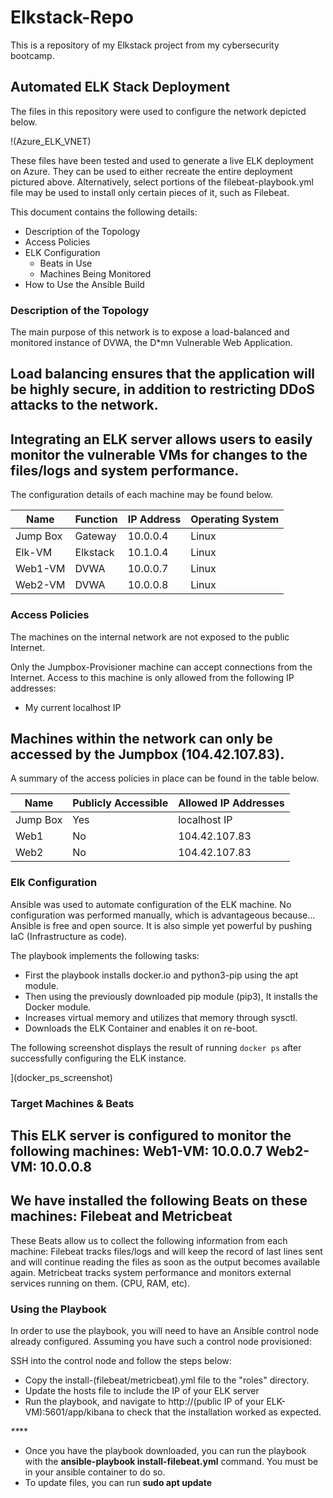 # Elkstack-Repo
This is a repository of my Elkstack project from my cybersecurity bootcamp.
## Automated ELK Stack Deployment

The files in this repository were used to configure the network depicted below.

!(Azure_ELK_VNET)

These files have been tested and used to generate a live ELK deployment on Azure. They can be used to either recreate the entire deployment pictured above. Alternatively, select portions of the filebeat-playbook.yml file may be used to install only certain pieces of it, such as Filebeat.


This document contains the following details:
- Description of the Topology
- Access Policies
- ELK Configuration
  - Beats in Use
  - Machines Being Monitored
- How to Use the Ansible Build


### Description of the Topology

The main purpose of this network is to expose a load-balanced and monitored instance of DVWA, the D*mn Vulnerable Web Application.

Load balancing ensures that the application will be highly secure, in addition to restricting DDoS attacks to the network.
- 

Integrating an ELK server allows users to easily monitor the vulnerable VMs for changes to the files/logs and system performance.
-

The configuration details of each machine may be found below.

| Name     | Function | IP Address | Operating System |
|----------|----------|------------|------------------|
| Jump Box | Gateway  | 10.0.0.4   | Linux            |
| Elk-VM   | Elkstack | 10.1.0.4   | Linux            |
| Web1-VM  | DVWA     | 10.0.0.7   | Linux            |
| Web2-VM  | DVWA     | 10.0.0.8   | Linux            |

### Access Policies

The machines on the internal network are not exposed to the public Internet. 

Only the Jumpbox-Provisioner machine can accept connections from the Internet. Access to this machine is only allowed from the following IP addresses:
- My current localhost IP

Machines within the network can only be accessed by the Jumpbox (104.42.107.83).
- 

A summary of the access policies in place can be found in the table below.

| Name     | Publicly Accessible | Allowed IP Addresses |
|----------|---------------------|----------------------|
| Jump Box | Yes                 | localhost IP                 |
| Web1     | No                  | 104.42.107.83                |
| Web2     | No                  | 104.42.107.83                |

### Elk Configuration

Ansible was used to automate configuration of the ELK machine. No configuration was performed manually, which is advantageous because...
 Ansible is free and open source. It is also simple yet powerful by pushing IaC (Infrastructure as code).

The playbook implements the following tasks:

- First the playbook installs docker.io and python3-pip using the apt module.
- Then using the previously downloaded pip module (pip3), It installs the Docker module.
- Increases virtual memory and utilizes that memory through sysctl.
- Downloads the ELK Container and enables it on re-boot.

The following screenshot displays the result of running `docker ps` after successfully configuring the ELK instance.

](docker_ps_screenshot)

### Target Machines & Beats
This ELK server is configured to monitor the following machines: 
 Web1-VM: 10.0.0.7
 Web2-VM: 10.0.0.8
-

We have installed the following Beats on these machines: Filebeat and Metricbeat
- 

These Beats allow us to collect the following information from each machine:
 Filebeat tracks files/logs and will keep the record of last lines sent and will continue reading the files as soon as the output becomes available again.
 Metricbeat tracks system performance and monitors external services running on them. (CPU, RAM, etc).

### Using the Playbook
In order to use the playbook, you will need to have an Ansible control node already configured. Assuming you have such a control node provisioned: 

SSH into the control node and follow the steps below:
- Copy the install-(filebeat/metricbeat).yml file to the "roles" directory.
- Update the hosts file to include the IP of your ELK server
- Run the playbook, and navigate to http://(public IP of your ELK-VM):5601/app/kibana to check that the installation worked as expected.


_**_**

- Once you have the playbook downloaded, you can run the playbook with the **ansible-playbook install-filebeat.yml** command. You must be in your ansible container to do so. 
- To update files, you can run **sudo apt update**
